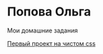 
# Попова Ольга
Мои домашние задания

[Первый проект на чистом css](olia12.github.io/first_css_project/)
